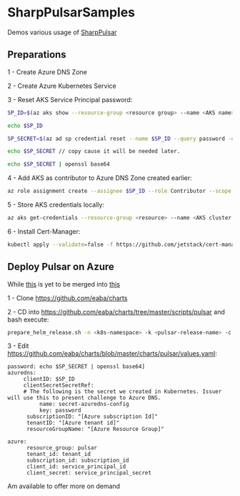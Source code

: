 # SharpPulsarSamples
Demos various usage of [SharpPulsar](https://github.com/eaba/SharpPulsar)

## Preparations

1 - Create Azure DNS Zone

2 - Create Azure Kubernetes Service

3 - Reset AKS Service Principal password:
```bash
SP_ID=$(az aks show --resource-group <resource group> --name <AKS name> --query servicePrincipalProfile.clientId -o tsv)

echo $SP_ID

SP_SECRET=$(az ad sp credential reset --name $SP_ID --query password -o tsv)

echo $SP_SECRET // copy cause it will be needed later.

echo $SP_SECRET | openssl base64
```
4 - Add AKS as contributor to Azure DNS Zone created earlier:
```bash
az role assignment create --assignee $SP_ID --role Contributor --scope <Azure DNS Zone Id>
```
5 - Store AKS credentials locally:
```bash
az aks get-credentials --resource-group <resource> --name <AKS cluster name>
```
6 - Install Cert-Manager:
```bash
kubectl apply --validate=false -f https://github.com/jetstack/cert-manager/releases/download/{version}/cert-manager.yaml
```

## Deploy Pulsar on Azure

While [this](https://github.com/eaba/charts) is yet to be merged into [this](https://github.com/streamnative/charts)

1 - Clone https://github.com/eaba/charts

2 - CD into https://github.com/eaba/charts/tree/master/scripts/pulsar and bash execute:
```bash
prepare_helm_release.sh -n <k8s-namespace> -k <pulsar-release-name> -c
```

3 - Edit https://github.com/eaba/charts/blob/master/charts/pulsar/values.yaml:
```helm
password: echo $SP_SECRET | openssl base64]
azuredns:
     clientID: $SP_ID
     clientSecretSecretRef:
     # The following is the secret we created in Kubernetes. Issuer will use this to present challenge to Azure DNS.
          name: secret-azuredns-config
          key: password
      subscriptionID: "[Azure subscription Id]"
      tenantID: "[Azure tenant id]"
      resourceGroupName: "[Azure Resource Group]"

azure:
      resource_group: pulsar
      tenant_id: tenant_id
      subscription_id: subscription_id
      client_id: service_principal_id
      client_secret: service_principal_secret
```


Am available to offer more on demand
